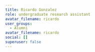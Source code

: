 ```yaml
---
title: Ricardo Gonzalez
role: undergraduate research assistant
avatar_filename: ricardo
user_groups:
  - Alumni
avatar_filename: ricardo
social: []
superuser: false
---
```

